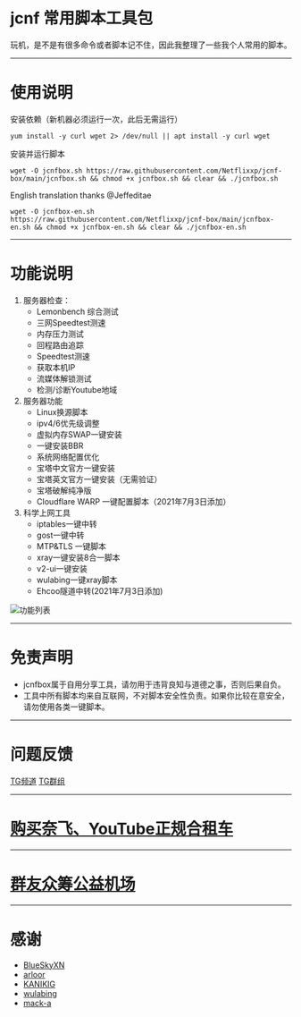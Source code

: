 # jcnf 常用脚本工具包
玩机，是不是有很多命令或者脚本记不住，因此我整理了一些我个人常用的脚本。
***

# 使用说明
安装依赖（新机器必须运行一次，此后无需运行）

	yum install -y curl wget 2> /dev/null || apt install -y curl wget

安装并运行脚本

	wget -O jcnfbox.sh https://raw.githubusercontent.com/Netflixxp/jcnf-box/main/jcnfbox.sh && chmod +x jcnfbox.sh && clear && ./jcnfbox.sh
	
English translation thanks @Jeffeditae


	wget -O jcnfbox-en.sh https://raw.githubusercontent.com/Netflixxp/jcnf-box/main/jcnfbox-en.sh && chmod +x jcnfbox-en.sh && clear && ./jcnfbox-en.sh
***


# 功能说明
1. 服务器检查：
    - Lemonbench 综合测试
    - 三网Speedtest测速
	- 内存压力测试
	- 回程路由追踪
	- Speedtest测速
	- 获取本机IP
	- 流媒体解锁测试
	- 检测/诊断Youtube地域
2. 服务器功能
	- Linux换源脚本
	- ipv4/6优先级调整
	- 虚拟内存SWAP一键安装
	- 一键安装BBR
	- 系统网络配置优化
	- 宝塔中文官方一键安装
	- 宝塔英文官方一键安装（无需验证）
	- 宝塔破解纯净版
	- Cloudflare WARP 一键配置脚本（2021年7月3日添加）
3. 科学上网工具
	- iptables一键中转
	- gost一键中转
	- MTP&TLS 一键脚本
	- xray一键安装8合一脚本
	- v2-ui一键安装
	- wulabing一键xray脚本
	- Ehcoo隧道中转(2021年7月3日添加)

![功能列表](https://cdn.jsdelivr.net/gh/Netflixxp/jcnf-box/img/sm.jpg)
***

# 免责声明
* jcnfbox属于自用分享工具，请勿用于违背良知与道德之事，否则后果自负。
* 工具中所有脚本均来自互联网，不对脚本安全性负责。如果你比较在意安全，请勿使用各类一键脚本。
***

# 问题反馈
[TG频道](https://t.me/mffjc)
[TG群组](https://t.me/jcnfnatuo)
***

# [购买奈飞、YouTube正规合租车](https://jcnf.xyz/nf)
***

# [群友众筹公益机场](https://jcnf.xyz/jd)
***

# 感谢
 * [BlueSkyXN](https://github.com/BlueSkyXN/SKY-BOX)
 * [arloor](https://github.com/arloor/iptablesUtils)
 * [KANIKIG](https://github.com/KANIKIG/Multi-EasyGost)
 * [wulabing](https://github.com/wulabing/Xray_onekey)
 * [mack-a](https://github.com/mack-a/v2ray-agent)
